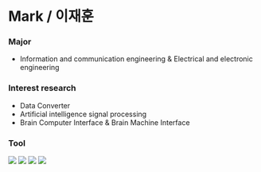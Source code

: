 **Mark / 이재훈**
====================


### Major
- Information and communication engineering & Electrical and electronic engineering

### Interest research
- Data Converter
- Artificial intelligence signal processing
- Brain Computer Interface & Brain Machine Interface

### Tool
<img src="https://img.shields.io/badge/Python-3766AB?style=plastic&logo=Python&logoColor=white"/></a>
<img src="https://img.shields.io/badge/MATLAB-FF6600?style=plastic&logo=Atlassian&logoColor=blue"/>
<img src="https://img.shields.io/badge/C-%2300599C.svg?style=plastic&logo=c&logoColor=white"/>
<img src="https://img.shields.io/badge/Verilog-ED1C24 style=plastic&logo=amazonec2&logoColor=white"/>
